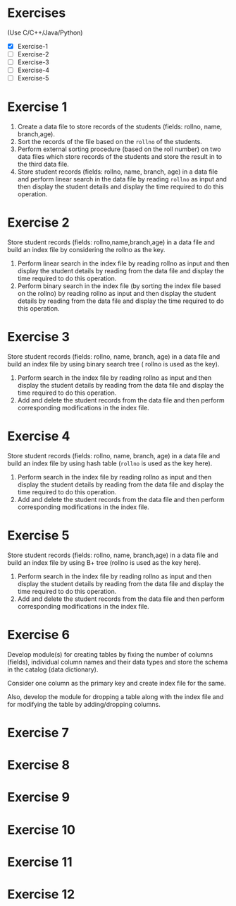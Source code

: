 Exercises
=========

(Use C/C++/Java/Python)

- [x] Exercise-1
- [ ] Exercise-2
- [ ] Exercise-3
- [ ] Exercise-4
- [ ] Exercise-5

# Exercise 1
1. Create a data file to store records of the students 
    (fields: rollno, name, branch,age).
1. Sort the records of the file based on the ```rollno``` of the students.
1. Perform external sorting procedure (based on the roll number) on two data files
which store records of the students and store the result in to the third data file.
1. Store student records (fields: rollno, name, branch, age) in a data file and perform
linear search in the data file by reading ```rollno``` as input and then display the student
details and display the time required to do this operation.

# Exercise 2
Store student records (fields: rollno,name,branch,age) in a data file and build an index
file by considering the rollno as the key.
1. Perform linear search in the index file by reading rollno as input and then display
the student details by reading from the data file and display the time required to
do this operation.
1. Perform binary search in the index file (by sorting the index file based on the
rollno) by reading rollno as input and then display the student details by reading
from the data file and display the time required to do this operation.

# Exercise 3
Store student records (fields: rollno, name, branch, age) in a data file and build an index
file by using binary search tree ( rollno is used as the key).
1. Perform search in the index file by reading rollno as input and then display the
student details by reading from the data file and display the time required to do
this operation.
1. Add and delete the student records from the data file and then perform
corresponding modifications in the index file.

# Exercise 4
Store student records (fields: rollno, name, branch, age) in a data file and build an index file by using hash table (```rollno``` is used as the key here).

1. Perform search in the index file by reading rollno as input and then display the
student details by reading from the data file and display the time required to do this
operation.
1. Add and delete the student records from the data file and then perform
corresponding modifications in the index file.

# Exercise 5
Store student records (fields: rollno, name, branch,age) in a data file and build an index file
by using B+ tree (rollno is used as the key here).
1. Perform search in the index file by reading rollno as input and then display the
student details by reading from the data file and display the time required to do this
operation.
1. Add and delete the student records from the data file and then perform corresponding modifications in the index file.

# Exercise 6
Develop module(s) for creating tables by fixing the number of columns (fields), individual
column names and their data types and store the schema in the catalog (data dictionary).

Consider one column as the primary key and create index file for the same. 

Also, develop the
module for dropping a table along with the index file and for modifying the table by adding/dropping columns.

# Exercise 7 

# Exercise 8 

# Exercise 9 

# Exercise 10

# Exercise 11

# Exercise 12
